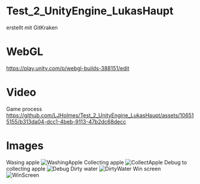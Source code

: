 # **Test_2_UnityEngine_LukasHaupt**

erstellt mit GitKraken

# WebGL
https://play.unity.com/p/webgl-builds-388151/edit

# Video
Game process
https://github.com/LJHolmes/Test_2_UnityEngine_LukasHaupt/assets/106515155/b313da04-dcc1-4beb-9113-47b2dc68decc

# Images
Wasing apple
![WashingApple](https://github.com/LJHolmes/Test_2_UnityEngine_LukasHaupt/assets/106515155/9f89be35-804a-4a66-bb2c-2184442d10fa)
Collecting apple
![CollectApple](https://github.com/LJHolmes/Test_2_UnityEngine_LukasHaupt/assets/106515155/ef6d3895-6a0d-4cd7-8f9f-41b86af7eab8)
Debug to collecting apple
![Debug](https://github.com/LJHolmes/Test_2_UnityEngine_LukasHaupt/assets/106515155/53c72904-054a-450c-96c3-fb53423b8467)
Dirty water
![DirtyWater](https://github.com/LJHolmes/Test_2_UnityEngine_LukasHaupt/assets/106515155/3b5cf635-486f-47e8-8980-ccc03ac4a23b)
Win screen
![WinScreen](https://github.com/LJHolmes/Test_2_UnityEngine_LukasHaupt/assets/106515155/333c0a28-2abd-42eb-8d8a-e2ae7c868154)
